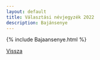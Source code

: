 ```yaml
---
layout: default
title: Választási névjegyzék 2022
description: Bajánsenye
---
```


{% include Bajaansenye.html %}

[Vissza](./)